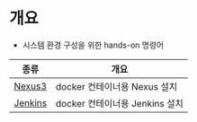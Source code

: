 # 개요
  - 시스템 환경 구성을 위한 hands-on 명령어

| 종류 | 개요 |
| --- | --- |
| [Nexus3](https://github.com/Chanyong-Park/system-settings/blob/main/nexus/README.md) | docker 컨테이너용 Nexus 설치 |
| [Jenkins](https://github.com/Chanyong-Park/system-settings/blob/main/jenkins/README.md) | docker 컨테이너용 Jenkins 설치 |
